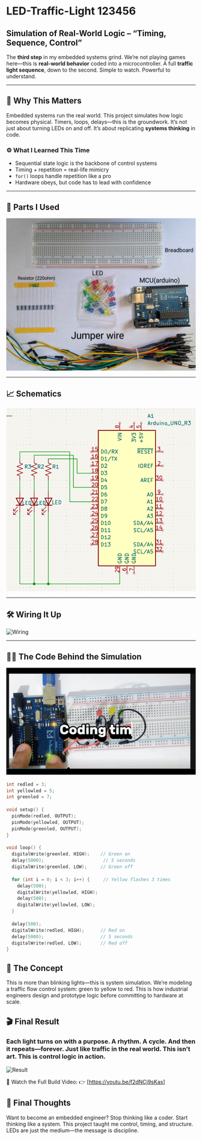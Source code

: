 # LED-Traffic-Light 123456
## Simulation of Real-World Logic – “Timing, Sequence, Control”

The **third step** in my embedded systems grind. We’re not playing games here—this is **real-world behavior** coded into a microcontroller. A full **traffic light sequence**, down to the second. Simple to watch. Powerful to understand.

---

## 🧭 Why This Matters

Embedded systems run the real world. This project simulates how logic becomes physical. Timers, loops, delays—this is the groundwork. It’s not just about turning LEDs on and off. It’s about replicating **systems thinking** in code.

### ⚙️ What I Learned This Time

- Sequential state logic is the backbone of control systems  
- Timing + repetition = real-life mimicry  
- `for()` loops handle repetition like a pro  
- Hardware obeys, but code has to lead with confidence  

---

## 🔩 Parts I Used

![Components](ComponentParts.jpg)

---

## 📈 Schematics

![Schematics](Schematic.png)

---

## 🛠️ Wiring It Up

![Wiring](GIF/Wiring.gif)

---

## 👨‍💻 The Code Behind the Simulation

![Coding](GIF/Coding.gif)

```cpp
int redled = 3;
int yellowled = 5;
int greenled = 7;

void setup() {
  pinMode(redled, OUTPUT);
  pinMode(yellowled, OUTPUT);
  pinMode(greenled, OUTPUT);
}

void loop() {
  digitalWrite(greenled, HIGH);    // Green on
  delay(5000);                      // 5 seconds
  digitalWrite(greenled, LOW);     // Green off

  for (int i = 0; i < 3; i++) {     // Yellow flashes 3 times
    delay(500);
    digitalWrite(yellowled, HIGH);
    delay(500);
    digitalWrite(yellowled, LOW);
  }

  delay(500);
  digitalWrite(redled, HIGH);      // Red on
  delay(5000);                     // 5 seconds
  digitalWrite(redled, LOW);       // Red off
}
```

## 🧠 The Concept
This is more than blinking lights—this is system simulation. We’re modeling a traffic flow control system: green to yellow to red. This is how industrial engineers design and prototype logic before committing to hardware at scale.

## 🎬 Final Result

### Each light turns on with a purpose. A rhythm. A cycle. And then it repeats—forever. Just like traffic in the real world. This isn’t art. This is control logic in action.

![Result](GIF/TrafficLightLED.gif)


🎥 Watch the Full Build Video:
👉 [https://youtu.be/f2dNCj9sKas]

## 💬 Final Thoughts
Want to become an embedded engineer? Stop thinking like a coder. Start thinking like a system. This project taught me control, timing, and structure. LEDs are just the medium—the message is discipline.
